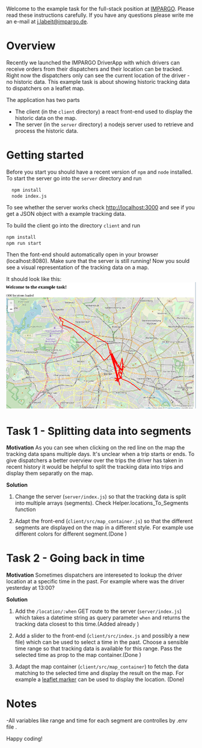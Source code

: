 Welcome to the example task for the full-stack position at [IMPARGO](https://impargo.de/en/). Please read these instructions
carefully. If you have any questions please write me an e-mail at
j.labeit@impargo.de.

# Overview
Recently we launched the IMPARGO DriverApp with which drivers can receive
orders from their dispatchers and their location can be tracked. Right now
the dispatchers only can see the current location of the driver - no historic
data. This example task is about showing historic tracking data to
dispatchers on a leaflet map.

The application has two parts
- The client (in the `client` directory) a react front-end used to display the historic data on the map.
- The server (in the `server` directory) a nodejs server used to retrieve and process the historic data.

# Getting started
Before you start you should have a recent version of `npm` and `node`
installed.
To start the server go into the `server` directory and run
```
  npm install
  node index.js
```
To see whether the server works check <http://localhost:3000> and see if you
get a JSON object with a example tracking data.

To build the client go into the directory `client` and run
```
npm install
npm run start
```
Then the font-end should automatically open in your browser (localhost:8080). Make sure that
the server is still running! Now you sould see a visual representation of the
tracking data on a map.

It should look like this: ![Screenshot](./screenshot.png)

# Task 1 - Splitting data into segments
**Motivation**
As you can see when clicking on the red line on the map the tracking data
spans multiple days. It's unclear when a trip starts or ends. To give dispatchers
a better overview over the trips the driver has taken in recent history it
would be helpful to split the tracking data into trips and display them
separatly on the map.

**Solution**
1. Change the server (`server/index.js`) so that the tracking data is
split into multiple arrays (segments). Check Helper.locations_To_Segments function

2. Adapt the front-end (`client/src/map_container.js`) so that the different
segments are displayed on the map in a different style. For example use
different colors for different segment.(Done )


# Task 2 - Going back in time
**Motivation**
Sometimes dispatchers are intereseted to lookup the driver location at a specific
time in the past. For example where was the driver yesterday at 13:00?

**Solution**
1. Add the `/location/:when` GET route to the server (`server/index.js`)
which takes a datetime string as query parameter `when` and returns the
tracking data closest to this time.(Added already ) 

2. Add a slider to the front-end
(`client/src/index.js` and possibly a new file) which can be used to select a
time in the past. Choose a sensible time range so that tracking data is
available for this range. Pass the selected time as prop to the map
container.(Done )

3. Adapt the map container (`client/src/map_container`) to fetch the data
matching to the selected time and display the result on the map. For example a [leaflet marker](https://leafletjs.com/reference-1.5.0.html#marker) can be used to display the location. (Done)

# Notes
-All variables like range and time for each segment are controlles by .env file .

Happy coding!
